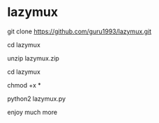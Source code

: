 # lazymux

git clone 
https://github.com/guru1993/lazymux.git

cd lazymux

unzip lazymux.zip

cd lazymux

chmod +x *

python2 lazymux.py


enjoy much more
